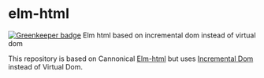 # elm-html

[![Greenkeeper badge](https://badges.greenkeeper.io/suryagaddipati/elm-html.svg)](https://greenkeeper.io/)
Elm html based on incremental dom instead of virtual dom

This repository is based on Cannonical [Elm-html](https://github.com/evancz/elm-html/) but uses [Incremental Dom](https://github.com/google/incremental-dom)
instead of Virtual Dom.
